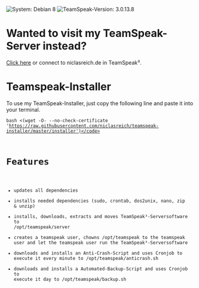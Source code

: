 ![System: Debian 8](https://img.shields.io/badge/System-Debian%208-brightgreen.svg) ![TeamSpeak-Version: 3.0.13.8](https://img.shields.io/badge/Teamspeakversion-3.0.13.8%208-brightgreen.svg)

Wanted to visit my TeamSpeak-Server instead?
===
[Click here](http://www.teamspeak.com/invite/niclasreich.de/) or connect to niclasreich.de in TeamSpeak³.

Teamspeak-Installer
===
To use my TeamSpeak-Installer, just copy the following line and paste it into your terminal.

<code>bash <(wget -O- --no-check-certificate 'https://raw.githubusercontent.com/niclasreich/teamspeak-installer/master/installer')</code>

Features
===
* updates all dependencies
* installs needed dependencies (sudo, crontab, dos2unix, nano, zip & unzip)
* installs, downloads, extracts and moves TeamSpeak³-Serversoftware to /opt/teamspeak/server
* creates a teamspeak user, chowns /opt/teamspeak to the teamspeak user and let the teamspeak user run the TeamSpeak³-Serversoftware
* downloads and installs an Anti-Crash-Script and uses Cronjob to execute it every minute to /opt/teamspeak/anticrash.sh
* downloads and installs a Automated-Backup-Script and uses Cronjob to execute it day to /opt/teamspeak/backup.sh
